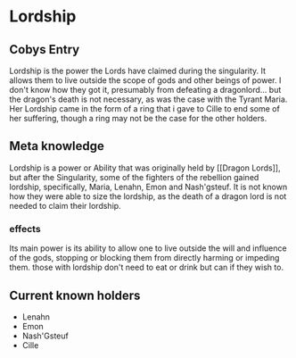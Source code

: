 # Lordship
## Cobys Entry
Lordship is the power the Lords have claimed during the singularity. It allows them to live outside the scope of gods and other beings of power. 
I don't know how they got it, presumably from defeating a dragonlord... but the dragon's death is not necessary, as was the case with the Tyrant Maria. 
Her Lordship came in the form of a ring that i gave to Cille to end some of her suffering, though a ring may not be the case for the other holders. 

## Meta knowledge
Lordship is a power or Ability that was originally held by [[Dragon Lords]], but after the Singularity, some of the fighters of the rebellion gained lordship, specifically, Maria, Lenahn, Emon and Nash'gsteuf. It is not known how they were able to size the lordship, as the death of a dragon lord is not needed to claim their lordship.


### effects
Its main power is its ability to allow one to live outside the will and influence of the gods, stopping or blocking them from directly harming or impeding them. 
those with lordship don't need to eat or drink but can if they wish to. 

## Current known holders
- Lenahn
- Emon
- Nash'Gsteuf
- Cille
